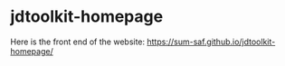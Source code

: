 # jdtoolkit-homepage
Here is the front end of the website: https://sum-saf.github.io/jdtoolkit-homepage/
